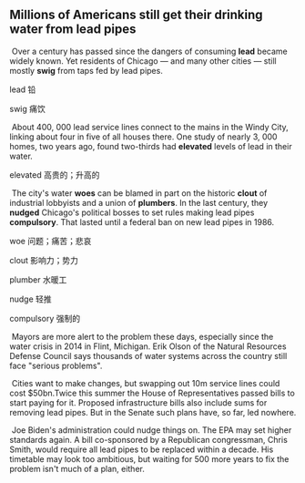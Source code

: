## Millions of Americans still get their drinking water from lead pipes

​		Over a century has passed since the dangers of consuming **lead** became widely known. Yet residents of Chicago — and many other cities — still mostly **swig** from taps fed by lead pipes.

lead  铅

swig  痛饮

​		About 400, 000 lead service lines connect to the mains in the Windy City, linking about four in five of all houses there. One study of nearly 3, 000 homes, two years ago, found two-thirds had **elevated** levels of lead in their water.

elevated  高贵的；升高的

​		The city's water **woes** can be blamed in part on the historic **clout** of industrial lobbyists and a union of **plumbers**. In the last century, they **nudged** Chicago's political bosses to set rules making lead pipes **compulsory**. That lasted until a federal ban on new lead pipes in 1986.

woe  问题；痛苦；悲哀

clout  影响力；势力

plumber  水暖工

nudge  轻推

compulsory  强制的

​		Mayors are more alert to the problem these days, especially since the water crisis in 2014 in Flint, Michigan. Erik Olson of the Natural Resources Defense Council says thousands of water systems across the country still face "serious problems".

​		Cities want to make changes, but swapping out 10m service lines could cost $50bn.Twice this summer the House of Representatives passed bills to start paying for it. Proposed infrastructure bills also include sums for removing lead pipes. But in the Senate such plans have, so far, led nowhere.

​		Joe Biden's administration could nudge things on. The EPA may set higher standards again. A bill co-sponsored by a Republican congressman, Chris Smith, would require all lead pipes to be replaced within a decade. His timetable may look too ambitious, but waiting for 500 more years to fix the problem isn't much of a plan, either.